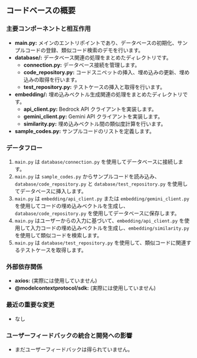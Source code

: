 ## コードベースの概要

### 主要コンポーネントと相互作用

- **main.py:** メインのエントリポイントであり、データベースの初期化、サンプルコードの登録、類似コード検索のデモを行います。
- **database/:** データベース関連の処理をまとめたディレクトリです。
  - **connection.py:** データベース接続を管理します。
  - **code_repository.py:** コードスニペットの挿入、埋め込みの更新、埋め込みの取得を行います。
  - **test_repository.py:** テストケースの挿入と取得を行います。
- **embedding/:** 埋め込みベクトル生成関連の処理をまとめたディレクトリです。
  - **api_client.py:** Bedrock API クライアントを実装します。
  - **gemini_client.py:** Gemini API クライアントを実装します。
  - **similarity.py:** 埋め込みベクトル間の類似度計算を行います。
- **sample_codes.py:** サンプルコードのリストを定義します。

### データフロー

1. `main.py` は `database/connection.py` を使用してデータベースに接続します。
2. `main.py` は `sample_codes.py` からサンプルコードを読み込み、`database/code_repository.py` と `database/test_repository.py` を使用してデータベースに挿入します。
3. `main.py` は `embedding/api_client.py` または `embedding/gemini_client.py` を使用してコードの埋め込みベクトルを生成し、`database/code_repository.py` を使用してデータベースに保存します。
4. `main.py` はユーザーからの入力に基づいて、`embedding/api_client.py` を使用して入力コードの埋め込みベクトルを生成し、`embedding/similarity.py` を使用して類似コードを検索します。
5. `main.py` は `database/test_repository.py` を使用して、類似コードに関連するテストケースを取得します。

### 外部依存関係

- **axios:** (実際には使用していません)
- **@modelcontextprotocol/sdk:** (実際には使用していません)

### 最近の重要な変更

- なし

### ユーザーフィードバックの統合と開発への影響

- まだユーザーフィードバックは得られていません。
